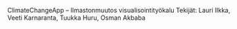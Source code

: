 ClimateChangeApp – Ilmastonmuutos visualisointityökalu
Tekijät: Lauri Ilkka, Veeti Karnaranta, Tuukka Huru, Osman Akbaba
